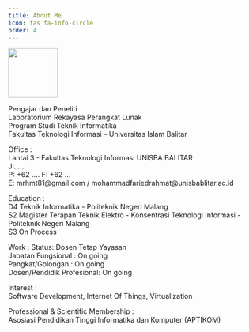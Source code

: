 ```yaml
---
title: About Me
icon: fas fa-info-circle
order: 4
---
```


<img src="https://avatars.githubusercontent.com/u/9167070?v=4" alt="" width="100" height="100" />
<p>Pengajar dan Peneliti<br>
Laboratorium Rekayasa Perangkat Lunak <br>
Program Studi Teknik Informatika<br>
Fakultas Teknologi Informasi – Universitas Islam Balitar</p>

<p>
Office :<br>
Lantai 3 - Fakultas Teknologi Informasi UNISBA BALITAR<br>
Jl. ...<br>
P: +62 .... F: +62 ...<br>
E: mrhmt81@gmail.com / mohammadfariedrahmat@unisbablitar.ac.id</p>

<p>
Education :<br>
D4 Teknik Informatika - Politeknik Negeri Malang<br>
S2 Magister Terapan Teknik Elektro - Konsentrasi Teknologi Informasi - Politeknik Negeri Malang<br>
S3 On Process </p>

<p>
Work :
Status: Dosen Tetap Yayasan<br>
Jabatan Fungsional : On going <br>
Pangkat/Golongan  : On going<br>
Dosen/Pendidik Profesional: On going<br> 
</p>

<p>
Interest : <br>
Software Development, Internet Of Things, Virtualization 
</p>
<p>
Professional & Scientific Membership : <br>
Asosiasi Pendidikan Tinggi Informatika dan Komputer (APTIKOM)</p>
